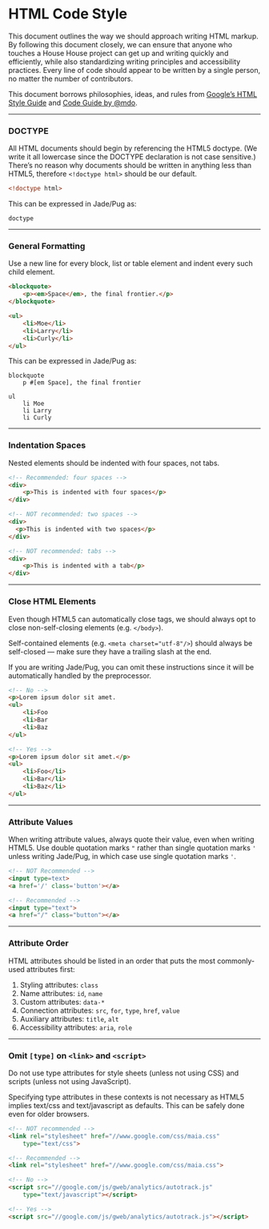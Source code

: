 # HTML Code Style

This document outlines the way we should approach writing HTML markup. By following this document closely, we can ensure that anyone who touches a House House project can get up and writing quickly and efficiently, while also standardizing writing principles and accessibility practices. Every line of code should appear to be written by a single person, no matter the number of contributors.

This document borrows philosophies, ideas, and rules from [Google’s HTML Style Guide](https://google.github.io/styleguide/htmlcssguide.xml) and [Code Guide by @mdo](http://codeguide.co/#html).


***


### DOCTYPE

All HTML documents should begin by referencing the HTML5 doctype. (We write it all lowercase since the DOCTYPE declaration is not case sensitive.) There’s no reason why documents should be written in anything less than HTML5, therefore `<!doctype html>` should be our default.

```html
<!doctype html>
```

This can be expressed in Jade/Pug as:

```
doctype
```

***


### General Formatting

Use a new line for every block, list or table element and indent every such child element.

```html
<blockquote>
    <p><em>Space</em>, the final frontier.</p>
</blockquote>

<ul>
    <li>Moe</li>
    <li>Larry</li>
    <li>Curly</li>
</ul>
```

This can be expressed in Jade/Pug as:

```
blockquote
    p #[em Space], the final frontier

ul
    li Moe
    li Larry
    li Curly
```


***


### Indentation Spaces

Nested elements should be indented with four spaces, not tabs.

```html
<!-- Recommended: four spaces -->
<div>
    <p>This is indented with four spaces</p>
</div>

<!-- NOT recommended: two spaces -->
<div>
  <p>This is indented with two spaces</p>
</div>

<!-- NOT recommended: tabs -->
<div>
	<p>This is indented with a tab</p>
</div>
```


***


### Close HTML Elements

Even though HTML5 can automatically close tags, we should always opt to close non-self-closing elements (e.g. `</body>`).

Self-contained elements (e.g. `<meta charset="utf-8"/>`) should always be self-closed — make sure they have a trailing slash at the end.

If you are writing Jade/Pug, you can omit these instructions since it will be automatically handled by the preprocessor.

```html
<!-- No -->
<p>Lorem ipsum dolor sit amet.
<ul>
    <li>Foo
    <li>Bar
    <li>Baz
</ul>

<!-- Yes -->
<p>Lorem ipsum dolor sit amet.</p>
<ul>
    <li>Foo</li>
    <li>Bar</li>
    <li>Baz</li>
</ul>
```


***


### Attribute Values

When writing attribute values, always quote their value, even when writing HTML5. Use double quotation marks `"` rather than single quotation marks `'` unless writing Jade/Pug, in which case use single quotation marks `'`.

```html
<!-- NOT Recommended -->
<input type=text>
<a href='/' class='button'></a>

<!-- Recommended -->
<input type="text">
<a href="/" class="button"></a>
```


***


### Attribute Order

HTML attributes should be listed in an order that puts the most commonly-used attributes first:

1. Styling attributes: `class`
2. Name attributes: `id`, `name`
3. Custom attributes: `data-*`
4. Connection attributes: `src`, `for`, `type`, `href`, `value`
5. Auxiliary attributes: `title`, `alt`
6. Accessibility attributes: `aria`, `role`


***


### Omit `[type]` on `<link>` and `<script>`

Do not use type attributes for style sheets (unless not using CSS) and scripts (unless not using JavaScript).

Specifying type attributes in these contexts is not necessary as HTML5 implies text/css and text/javascript as defaults. This can be safely done even for older browsers.

```html
<!-- NOT recommended -->
<link rel="stylesheet" href="//www.google.com/css/maia.css"
    type="text/css">

<!-- Recommended -->
<link rel="stylesheet" href="//www.google.com/css/maia.css">
```

```html
<!-- No -->
<script src="//google.com/js/gweb/analytics/autotrack.js"
    type="text/javascript"></script>

<!-- Yes -->
<script src="//google.com/js/gweb/analytics/autotrack.js"></script>
```

